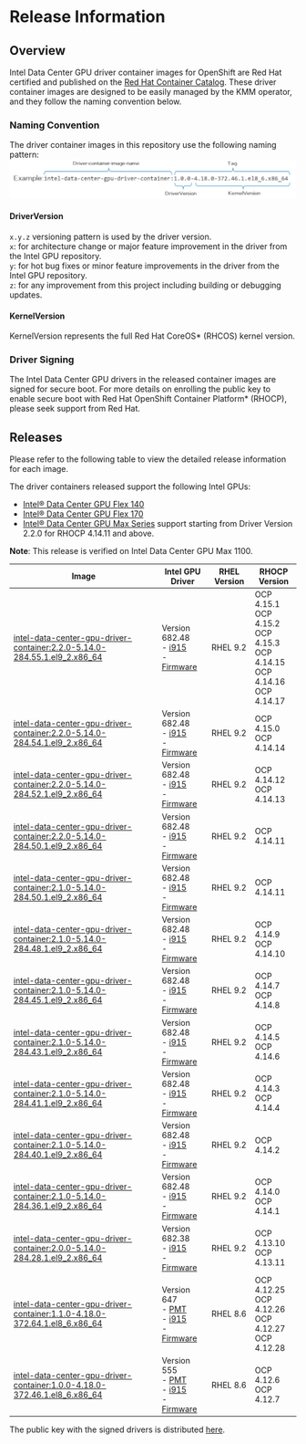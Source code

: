 # Release Information

## Overview
Intel Data Center GPU driver container images for OpenShift are Red Hat certified and published on the [Red Hat Container Catalog](https://catalog.redhat.com/software/containers/intel/intel-data-center-gpu-driver-container/6495ee55c8b2461e35fb8264). These driver container images are designed to be easily managed by the KMM operator, and they follow the naming convention below.

### Naming Convention
The driver container images in this repository use the following naming pattern:
![driver container image naming pattern](/release/driver-name.png)

#### DriverVersion 
`x.y.z` versioning pattern is used by the driver version.  
`x`: for architecture change or major feature improvement in the driver from the Intel GPU repository.   
`y`: for hot bug fixes or minor feature improvements in the driver from the Intel GPU repository.  
`z`: for any improvement from this project including building or debugging updates.  
#### KernelVersion 
KernelVersion represents the full Red Hat CoreOS* (RHCOS) kernel version.

### Driver Signing
The Intel Data Center GPU drivers in the released container images are signed for secure boot. For more details on enrolling the public key to enable secure boot with Red Hat OpenShift Container Platform* (RHOCP), please seek support from Red Hat.

## Releases  
Please refer to the following table to view the detailed release information for each image.

The driver containers released support the following Intel GPUs:  
- [Intel® Data Center GPU Flex 140](https://www.intel.com/content/www/us/en/products/sku/230020/intel-data-center-gpu-flex-140/specifications.html)   
- [Intel® Data Center GPU Flex 170](https://www.intel.com/content/www/us/en/products/sku/230019/intel-data-center-gpu-flex-170/specifications.html)
- [Intel® Data Center GPU Max Series](https://www.intel.com/content/www/us/en/products/details/discrete-gpus/data-center-gpu/max-series.html) support starting from Driver Version 2.2.0 for RHOCP 4.14.11 and above.  

**Note**: This release is verified on Intel Data Center GPU Max 1100.

| Image | Intel GPU Driver | RHEL Version | RHOCP Version |
| ------------- |------------- | ------------- | ------------- |
|[intel-data-center-gpu-driver-container:2.2.0-5.14.0-284.55.1.el9_2.x86_64](https://catalog.redhat.com/software/containers/intel/intel-data-center-gpu-driver-container/6495ee55c8b2461e35fb8264?tag=2.2.0-5.14.0-284.55.1.el9_2.x86_64) | Version 682.48 <br />- [i915](https://github.com/intel-gpu/intel-gpu-i915-backports/tree/I915_23WW51.5_682.48_23.6.42_230425.56) <br />- [Firmware](https://github.com/intel-gpu/intel-gpu-firmware/tree/23WW49.5_682.48) | RHEL 9.2 | OCP 4.15.1 </br> OCP 4.15.2 </br> OCP 4.15.3 </br> OCP 4.14.15 </br> OCP 4.14.16 </br> OCP 4.14.17 |
|[intel-data-center-gpu-driver-container:2.2.0-5.14.0-284.54.1.el9_2.x86_64](https://catalog.redhat.com/software/containers/intel/intel-data-center-gpu-driver-container/6495ee55c8b2461e35fb8264?tag=2.2.0-5.14.0-284.54.1.el9_2.x86_64) | Version 682.48 <br />- [i915](https://github.com/intel-gpu/intel-gpu-i915-backports/tree/I915_23WW51.5_682.48_23.6.42_230425.56) <br />- [Firmware](https://github.com/intel-gpu/intel-gpu-firmware/tree/23WW49.5_682.48) | RHEL 9.2 | OCP 4.15.0 </br> OCP 4.14.14 |
|[intel-data-center-gpu-driver-container:2.2.0-5.14.0-284.52.1.el9_2.x86_64](https://catalog.redhat.com/software/containers/intel/intel-data-center-gpu-driver-container/6495ee55c8b2461e35fb8264?tag=2.2.0-5.14.0-284.52.1.el9_2.x86_64) | Version 682.48 <br />- [i915](https://github.com/intel-gpu/intel-gpu-i915-backports/tree/I915_23WW51.5_682.48_23.6.42_230425.56) <br />- [Firmware](https://github.com/intel-gpu/intel-gpu-firmware/tree/23WW49.5_682.48) | RHEL 9.2 | OCP 4.14.12 </br> OCP 4.14.13 |
|[intel-data-center-gpu-driver-container:2.2.0-5.14.0-284.50.1.el9_2.x86_64](https://catalog.redhat.com/software/containers/intel/intel-data-center-gpu-driver-container/6495ee55c8b2461e35fb8264?tag=2.2.0-5.14.0-284.50.1.el9_2.x86_64) | Version 682.48 <br />- [i915](https://github.com/intel-gpu/intel-gpu-i915-backports/tree/I915_23WW51.5_682.48_23.6.42_230425.56) <br />- [Firmware](https://github.com/intel-gpu/intel-gpu-firmware/tree/23WW49.5_682.48) | RHEL 9.2 | OCP 4.14.11 |
|[intel-data-center-gpu-driver-container:2.1.0-5.14.0-284.50.1.el9_2.x86_64](https://catalog.redhat.com/software/containers/intel/intel-data-center-gpu-driver-container/6495ee55c8b2461e35fb8264?tag=2.1.0-5.14.0-284.50.1.el9_2.x86_64) | Version 682.48 <br />- [i915](https://github.com/intel-gpu/intel-gpu-i915-backports/tree/I915_23WW51.5_682.48_23.6.42_230425.56) <br />- [Firmware](https://github.com/intel-gpu/intel-gpu-firmware/tree/23WW49.5_682.48) | RHEL 9.2 | OCP 4.14.11 |
|[intel-data-center-gpu-driver-container:2.1.0-5.14.0-284.48.1.el9_2.x86_64](https://catalog.redhat.com/software/containers/intel/intel-data-center-gpu-driver-container/6495ee55c8b2461e35fb8264?tag=2.1.0-5.14.0-284.48.1.el9_2.x86_64) | Version 682.48 <br />- [i915](https://github.com/intel-gpu/intel-gpu-i915-backports/tree/I915_23WW51.5_682.48_23.6.42_230425.56) <br />- [Firmware](https://github.com/intel-gpu/intel-gpu-firmware/tree/23WW49.5_682.48) | RHEL 9.2 | OCP 4.14.9 <br /> OCP 4.14.10 |
|[intel-data-center-gpu-driver-container:2.1.0-5.14.0-284.45.1.el9_2.x86_64](https://catalog.redhat.com/software/containers/intel/intel-data-center-gpu-driver-container/6495ee55c8b2461e35fb8264?tag=2.1.0-5.14.0-284.45.1.el9_2.x86_64) | Version 682.48 <br />- [i915](https://github.com/intel-gpu/intel-gpu-i915-backports/tree/I915_23WW51.5_682.48_23.6.42_230425.56) <br />- [Firmware](https://github.com/intel-gpu/intel-gpu-firmware/tree/23WW49.5_682.48) | RHEL 9.2 | OCP 4.14.7 <br /> OCP 4.14.8 |
|[intel-data-center-gpu-driver-container:2.1.0-5.14.0-284.43.1.el9_2.x86_64](https://catalog.redhat.com/software/containers/intel/intel-data-center-gpu-driver-container/6495ee55c8b2461e35fb8264?tag=2.1.0-5.14.0-284.43.1.el9_2.x86_64) | Version 682.48 <br />- [i915](https://github.com/intel-gpu/intel-gpu-i915-backports/tree/I915_23WW51.5_682.48_23.6.42_230425.56) <br />- [Firmware](https://github.com/intel-gpu/intel-gpu-firmware/tree/23WW49.5_682.48) | RHEL 9.2 | OCP 4.14.5 <br /> OCP 4.14.6 |
|[intel-data-center-gpu-driver-container:2.1.0-5.14.0-284.41.1.el9_2.x86_64](https://catalog.redhat.com/software/containers/intel/intel-data-center-gpu-driver-container/6495ee55c8b2461e35fb8264?tag=2.1.0-5.14.0-284.41.1.el9_2.x86_64) | Version 682.48 <br />- [i915](https://github.com/intel-gpu/intel-gpu-i915-backports/tree/I915_23WW51.5_682.48_23.6.42_230425.56) <br />- [Firmware](https://github.com/intel-gpu/intel-gpu-firmware/tree/23WW49.5_682.48) | RHEL 9.2 | OCP 4.14.3 <br /> OCP 4.14.4 |
|[intel-data-center-gpu-driver-container:2.1.0-5.14.0-284.40.1.el9_2.x86_64](https://catalog.redhat.com/software/containers/intel/intel-data-center-gpu-driver-container/6495ee55c8b2461e35fb8264?tag=2.1.0-5.14.0-284.40.1.el9_2.x86_64) | Version 682.48 <br />- [i915](https://github.com/intel-gpu/intel-gpu-i915-backports/tree/I915_23WW51.5_682.48_23.6.42_230425.56) <br />- [Firmware](https://github.com/intel-gpu/intel-gpu-firmware/tree/23WW49.5_682.48) | RHEL 9.2 | OCP 4.14.2 |
|[intel-data-center-gpu-driver-container:2.1.0-5.14.0-284.36.1.el9_2.x86_64](https://catalog.redhat.com/software/containers/intel/intel-data-center-gpu-driver-container/6495ee55c8b2461e35fb8264?tag=2.1.0-5.14.0-284.36.1.el9_2.x86_64) | Version 682.48 <br />- [i915](https://github.com/intel-gpu/intel-gpu-i915-backports/tree/I915_23WW51.5_682.48_23.6.42_230425.56) <br />- [Firmware](https://github.com/intel-gpu/intel-gpu-firmware/tree/23WW49.5_682.48) | RHEL 9.2 | OCP 4.14.0 <br /> OCP 4.14.1 |
|[intel-data-center-gpu-driver-container:2.0.0-5.14.0-284.28.1.el9_2.x86_64](https://catalog.redhat.com/software/containers/intel/intel-data-center-gpu-driver-container/6495ee55c8b2461e35fb8264?tag=2.0.0-5.14.0-284.28.1.el9_2.x86_64) | Version 682.38 <br />- [i915](https://github.com/intel-gpu/intel-gpu-i915-backports/tree/I915_23WW39.5_682.38_23.6.37_230425.49) <br />- [Firmware](https://github.com/intel-gpu/intel-gpu-firmware/tree/23WW39.5_682.38) | RHEL 9.2 | OCP 4.13.10 <br /> OCP 4.13.11 |
|[intel-data-center-gpu-driver-container:1.1.0-4.18.0-372.64.1.el8_6.x86_64](https://catalog.redhat.com/software/containers/intel/intel-data-center-gpu-driver-container/6495ee55c8b2461e35fb8264?tag=1.1.0-4.18.0-372.64.1.el8_6.x86_64) | Version 647 <br />- [PMT](https://github.com/intel-gpu/intel-gpu-pmt-backports/tree/23WW28.5_647.21_MAIN) <br />- [i915](https://github.com/intel-gpu/intel-gpu-i915-backports/tree/RHEL88_23WW28.5_647.21_23.5.19_230406.22) <br />- [Firmware](https://github.com/intel-gpu/intel-gpu-firmware/tree/23WW28.5_647.21) | RHEL 8.6 | OCP 4.12.25 <br /> OCP 4.12.26 <br /> OCP 4.12.27 <br /> OCP 4.12.28 |
|[intel-data-center-gpu-driver-container:1.0.0-4.18.0-372.46.1.el8_6.x86_64](https://catalog.redhat.com/software/containers/intel/intel-data-center-gpu-driver-container/6495ee55c8b2461e35fb8264?tag=1.0.0-4.18.0-372.46.1.el8_6.x86_64&push_date=1687547472450) | Version 555 <br />- [PMT](https://github.com/intel-gpu/intel-gpu-pmt-backports/tree/23WW06.5_555_MAIN) <br />- [i915](https://github.com/intel-gpu/intel-gpu-i915-backports/tree/RHEL86_23WW6.5_555_6469.0.3_221221.3) <br />- [Firmware](https://github.com/intel-gpu/intel-gpu-firmware/tree/23WW06.5_555) | RHEL 8.6 | OCP 4.12.6 <br /> OCP 4.12.7 |

The public key with the signed drivers is distributed [here](/release/dgpu_driver_public_key.der).
